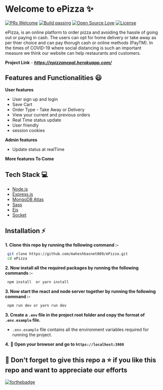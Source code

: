 # Welcome to ePizza ✨
[![PRs Welcome](https://img.shields.io/badge/PRs-welcome-brightgreen.svg?style=flat-square)](https://epizzanepal.herokuapp.com/)&nbsp;[![Build passing](https://img.shields.io/badge/Build-Passing-brightgreen.svg?style=flat-square)](https://epizzanepal.herokuapp.com/)&nbsp;[![Open Source Love](https://badges.frapsoft.com/os/v1/open-source.svg?v=102)](https://epizzanepal.herokuapp.com/)&nbsp;[![License](https://img.shields.io/badge/license-MIT-brightgreen)](https://epizzanepal.herokuapp.com/)

ePizza, is an online platform to order pizza and avoiding the hassle of going out or paying in cash. The users can opt for home delivery or take away as per thier choice and can pay thorugh cash or online methods (PayTM). In the times of COVID-19 where social distancing is such an important measure we think our website can help restaurants and customers.

**Project Link** - ***https://epizzanepal.herokuapp.com/***
<br />



## Features and Functionalities 😃
**User features**
 - User sign up and login
 - Save Cart
 - Order Type - Take Away or Delivery
 - View your current and previous orders
 - Real Time status update 
 - User friendly
 - session cookies
 
 **Admin features** 
 
 - Update status at realTime
 
 **More features To Come** 

 
## Tech Stack 💻

 - [Node.js](https://nodejs.org/en/)
 - [Express.js](https://expressjs.com/)
 - [MongoDB Atlas](https://www.mongodb.com/cloud/atlas)
 - [Sass](https://sass-lang.com/documentation/syntax)
 - [Ejs](https://ejs.co/)
 - [Socket](https://socket.io/)

## Installation :zap:

 **1. Clone this repo by running the following command :-**
 ```bash
  git clone https://github.com/maheshbasnet089/ePizza.git
  cd ePizza
 ```
 
 **2. Now install all the required packages by running the following commands :-**
 ```bash
  npm install  or yarn install
 ```
 **3. Now start the react and node server together by running the following command :-**
 ```bash
  npm run dev or yarn run dev 
 ```
 **3. Create a `.env` file in the project root folder and copy the format of `.env.example` file.**

   - `.env.example` file contains all the environment variables required for running the project.
   
   
 **4.** **🎉  Open your browser and go to  `https://localhost:3000`**

 
 
## 🤩 Don't forget to give this repo a ⭐ if you like this repo and want to appreciate our efforts
 

[![forthebadge](https://forthebadge.com/images/badges/built-with-love.svg)](https://forthebadge.com)

